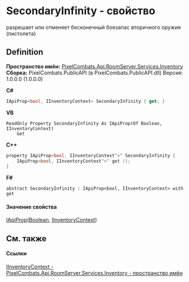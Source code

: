 # SecondaryInfinity - свойство


разрешает или отменяет бесконечный боезапас вторичного оружия (пистолета)



## Definition
**Пространство имён:** <a href="5945d62f-d373-7a99-aa76-f4d88f1da8e8">PixelCombats.Api.RoomServer.Services.Inventory</a>  
**Сборка:** PixelCombats.PublicAPI (в PixelCombats.PublicAPI.dll) Версия: 1.0.0.0 (1.0.0.0)

**C#**
``` C#
IApiProp<bool, IInventoryContext> SecondaryInfinity { get; }
```
**VB**
``` VB
ReadOnly Property SecondaryInfinity As IApiProp(Of Boolean, IInventoryContext)
	Get
```
**C++**
``` C++
property IApiProp<bool, IInventoryContext^>^ SecondaryInfinity {
	IApiProp<bool, IInventoryContext^>^ get ();
}
```
**F#**
``` F#
abstract SecondaryInfinity : IApiProp<bool, IInventoryContext> with get
```



#### Значение свойства
<a href="c9eff8a0-836a-2f39-ef16-60c450c5b769">IApiProp</a>(<a href="https://learn.microsoft.com/dotnet/api/system.boolean" target="_blank" rel="noopener noreferrer">Boolean</a>, <a href="ff635c4c-8cb1-6876-f351-b8eb44ea6ae9">IInventoryContext</a>)

## См. также


#### Ссылки
<a href="ff635c4c-8cb1-6876-f351-b8eb44ea6ae9">IInventoryContext - </a>  
<a href="5945d62f-d373-7a99-aa76-f4d88f1da8e8">PixelCombats.Api.RoomServer.Services.Inventory - пространство имён</a>  

